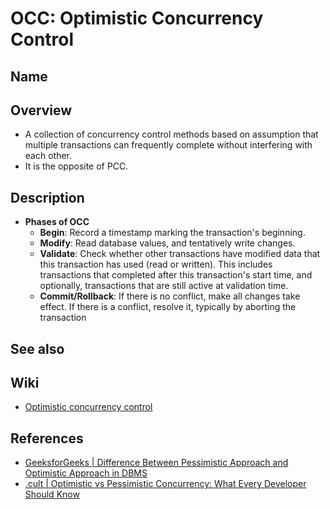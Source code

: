 # OCC: Optimistic Concurrency Control

## Name

## Overview
- A collection of concurrency control methods based on assumption that multiple transactions can frequently complete without interfering with each other.
- It is the opposite of PCC.

## Description
- **Phases of OCC**
   - **Begin**: Record a timestamp marking the transaction's beginning.
   - **Modify**: Read database values, and tentatively write changes.
   - **Validate**: Check whether other transactions have modified data that this transaction has used (read or written). This includes transactions that completed after this transaction's start time, and optionally, transactions that are still active at validation time.
   - **Commit/Rollback**: If there is no conflict, make all changes take effect. If there is a conflict, resolve it, typically by aborting the transaction

## See also

## Wiki
- [Optimistic concurrency control](https://en.wikipedia.org/wiki/Optimistic_concurrency_control)

## References
- [GeeksforGeeks | Difference Between Pessimistic Approach and Optimistic Approach in DBMS](https://www.geeksforgeeks.org/difference-between-pessimistic-approach-and-optimistic-approach-in-dbms/)
- [.cult | Optimistic vs Pessimistic Concurrency: What Every Developer Should Know](https://cult.honeypot.io/reads/optimistic-vs-pessimistic-concurrency/)
